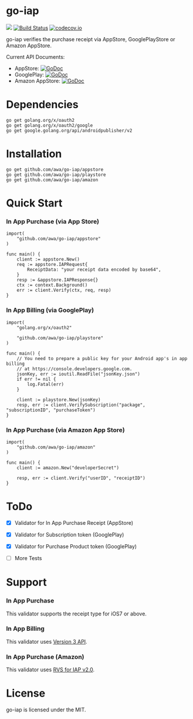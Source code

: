 go-iap
======

![](https://img.shields.io/badge/golang-1.9-blue.svg?style=flat)
[![Build Status](https://travis-ci.org/awa/go-iap.svg?branch=master)](https://travis-ci.org/awa/go-iap)
[![codecov.io](https://codecov.io/github/awa/go-iap/coverage.svg?branch=master)](https://codecov.io/github/awa/go-iap?branch=master)

go-iap verifies the purchase receipt via AppStore, GooglePlayStore or Amazon AppStore.

Current API Documents:

* AppStore: [![GoDoc](https://godoc.org/github.com/awa/go-iap/appstore?status.svg)](https://godoc.org/github.com/awa/go-iap/appstore)
* GooglePlay: [![GoDoc](https://godoc.org/github.com/awa/go-iap/playstore?status.svg)](https://godoc.org/github.com/awa/go-iap/playstore)
* Amazon AppStore: [![GoDoc](https://godoc.org/github.com/awa/go-iap/amazon?status.svg)](https://godoc.org/github.com/awa/go-iap/amazon)


# Dependencies
```
go get golang.org/x/oauth2
go get golang.org/x/oauth2/google
go get google.golang.org/api/androidpublisher/v2
```

# Installation
```
go get github.com/awa/go-iap/appstore
go get github.com/awa/go-iap/playstore
go get github.com/awa/go-iap/amazon
```


# Quick Start

### In App Purchase (via App Store)

```
import(
    "github.com/awa/go-iap/appstore"
)

func main() {
	client := appstore.New()
	req := appstore.IAPRequest{
		ReceiptData: "your receipt data encoded by base64",
	}
	resp := &appstore.IAPResponse{}
	ctx := context.Background()
	err := client.Verify(ctx, req, resp)
}
```

### In App Billing (via GooglePlay)

```
import(
    "golang.org/x/oauth2"

    "github.com/awa/go-iap/playstore"
)

func main() {
	// You need to prepare a public key for your Android app's in app billing
	// at https://console.developers.google.com.
	jsonKey, err := ioutil.ReadFile("jsonKey.json")
	if err != nil {
		log.Fatal(err)
	}

	client := playstore.New(jsonKey)
	resp, err := client.VerifySubscription("package", "subscriptionID", "purchaseToken")
}
```

### In App Purchase (via Amazon App Store)

```
import(
    "github.com/awa/go-iap/amazon"
)

func main() {
	client := amazon.New("developerSecret")

	resp, err := client.Verify("userID", "receiptID")
}
```

# ToDo
- [x] Validator for In App Purchase Receipt (AppStore)
- [x] Validator for Subscription token (GooglePlay)
- [x] Validator for Purchase Product token (GooglePlay)
- [ ] More Tests


# Support

### In App Purchase
This validator supports the receipt type for iOS7 or above.

### In App Billing
This validator uses [Version 3 API](http://developer.android.com/google/play/billing/api.html).

### In App Purchase (Amazon)
This validator uses [RVS for IAP v2.0](https://developer.amazon.com/public/apis/earn/in-app-purchasing/docs-v2/verifying-receipts-in-iap-2.0).


# License
go-iap is licensed under the MIT.
